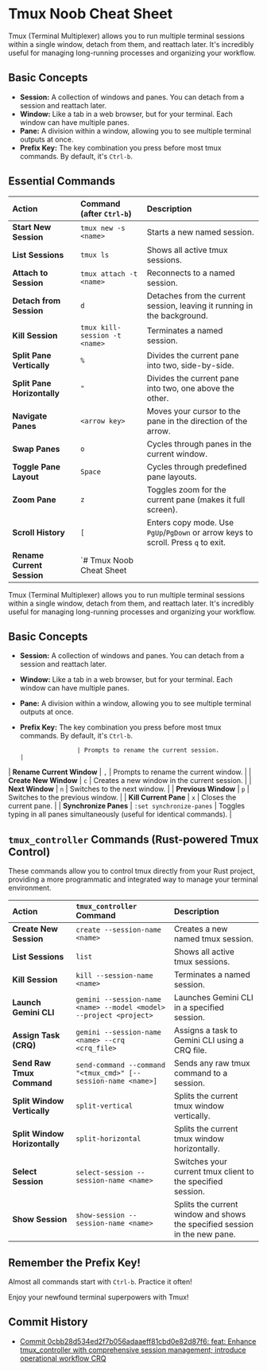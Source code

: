 # Tmux Noob Cheat Sheet

Tmux (Terminal Multiplexer) allows you to run multiple terminal sessions within a single window, detach from them, and reattach later. It's incredibly useful for managing long-running processes and organizing your workflow.

## Basic Concepts
- **Session:** A collection of windows and panes. You can detach from a session and reattach later.
- **Window:** Like a tab in a web browser, but for your terminal. Each window can have multiple panes.
- **Pane:** A division within a window, allowing you to see multiple terminal outputs at once.
- **Prefix Key:** The key combination you press before most tmux commands. By default, it's `Ctrl-b`.

## Essential Commands

| Action                       | Command (after `Ctrl-b`) | Description                                                              |
| :--------------------------- | :----------------------- | :----------------------------------------------------------------------- |
| **Start New Session**        | `tmux new -s <name>`     | Starts a new named session.                                              |
| **List Sessions**            | `tmux ls`                | Shows all active tmux sessions.                                          |
| **Attach to Session**        | `tmux attach -t <name>`  | Reconnects to a named session.                                           |
| **Detach from Session**      | `d`                      | Detaches from the current session, leaving it running in the background. |
| **Kill Session**             | `tmux kill-session -t <name>` | Terminates a named session.                                              |
| **Split Pane Vertically**    | `%`                      | Divides the current pane into two, side-by-side.                         |
| **Split Pane Horizontally**  | `"`                      | Divides the current pane into two, one above the other.                  |
| **Navigate Panes**           | `<arrow key>`            | Moves your cursor to the pane in the direction of the arrow.              |
| **Swap Panes**               | `o`                      | Cycles through panes in the current window.                              |
| **Toggle Pane Layout**       | `Space`                  | Cycles through predefined pane layouts.                                  |
| **Zoom Pane**                | `z`                      | Toggles zoom for the current pane (makes it full screen).                |
| **Scroll History**           | `[`                      | Enters copy mode. Use `PgUp`/`PgDown` or arrow keys to scroll. Press `q` to exit. |
| **Rename Current Session**   | `# Tmux Noob Cheat Sheet

Tmux (Terminal Multiplexer) allows you to run multiple terminal sessions within a single window, detach from them, and reattach later. It's incredibly useful for managing long-running processes and organizing your workflow.

## Basic Concepts
- **Session:** A collection of windows and panes. You can detach from a session and reattach later.
- **Window:** Like a tab in a web browser, but for your terminal. Each window can have multiple panes.
- **Pane:** A division within a window, allowing you to see multiple terminal outputs at once.
- **Prefix Key:** The key combination you press before most tmux commands. By default, it's `Ctrl-b`.

                      | Prompts to rename the current session.                                   |
| **Rename Current Window**    | `,`                      | Prompts to rename the current window.                                    |
| **Create New Window**        | `c`                      | Creates a new window in the current session.                             |
| **Next Window**              | `n`                      | Switches to the next window.                                             |
| **Previous Window**          | `p`                      | Switches to the previous window.                                         |
| **Kill Current Pane**        | `x`                      | Closes the current pane.                                                 |
| **Synchronize Panes**        | `:set synchronize-panes` | Toggles typing in all panes simultaneously (useful for identical commands). |

## `tmux_controller` Commands (Rust-powered Tmux Control)

These commands allow you to control tmux directly from your Rust project, providing a more programmatic and integrated way to manage your terminal environment.

| Action                       | `tmux_controller` Command | Description                                                              |
| :--------------------------- | :------------------------ | :----------------------------------------------------------------------- |
| **Create New Session**       | `create --session-name <name>` | Creates a new named tmux session.                                        |
| **List Sessions**            | `list`                    | Shows all active tmux sessions.                                          |
| **Kill Session**             | `kill --session-name <name>` | Terminates a named session.                                              |
| **Launch Gemini CLI**        | `gemini --session-name <name> --model <model> --project <project>` | Launches Gemini CLI in a specified session.                              |
| **Assign Task (CRQ)**        | `gemini --session-name <name> --crq <crq_file>` | Assigns a task to Gemini CLI using a CRQ file.                           |
| **Send Raw Tmux Command**    | `send-command --command "<tmux_cmd>" [--session-name <name>]` | Sends any raw tmux command to a session.                                 |
| **Split Window Vertically**  | `split-vertical`          | Splits the current tmux window vertically.                               |
| **Split Window Horizontally**| `split-horizontal`        | Splits the current tmux window horizontally.                             |
| **Select Session**           | `select-session --session-name <name>` | Switches your current tmux client to the specified session.              |
| **Show Session**           | `show-session --session-name <name>` | Splits the current window and shows the specified session in the new pane. |

## Remember the Prefix Key!
Almost all commands start with `Ctrl-b`. Practice it often!

Enjoy your newfound terminal superpowers with Tmux! 

## Commit History

- [Commit 0cbb28d534ed2f7b056adaaeff81cbd0e82d87f6: feat: Enhance tmux_controller with comprehensive session management; introduce operational workflow CRQ](docs/commits/0cbb28d534ed2f7b056adaaeff81cbd0e82d87f6_feat_Enhance_tmux_controller_with_comprehensive_session_management_introduce_operational_workflow_CRQ.md)